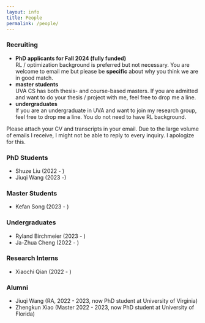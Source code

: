 ```yaml
---
layout: info
title: People 
permalink: /people/
---
```


### Recruiting

<!-- I am looking for self-motivated students interested in RL at different levels. -->

<!-- * **PhD students that are admitted to UVA and want to find places for rotation (fully funded)** -->
<!-- You do not need to have RL background but please take my graduate-level RL course. Feel free to drop me a line. -->
* **PhD applicants for Fall 2024 (fully funded)**  
RL / optimization background is preferred but not necessary. You are welcome to email me but please be **specific** about why you think we are in good match. 
* **master students**  
UVA CS has both thesis- and course-based masters. If you are admitted and want to do your thesis / project with me, feel free to drop me a line.
* **undergraduates**  
If you are an undergraduate in UVA and want to join my research group, feel free to drop me a line. You do not need to have RL background.
<!-- * **(remote) research interns**  
    You must have RL / optimization background. You are welcome to email me but please be specific about **how I can benefit from collaborating with you**.
    Having a concrete research plan in mind will greatly increase your chance. -->

Please attach your CV and transcripts in your email. Due to the large volume of emails I receive, I might not be able to reply to every inquiry. I apologize for this.  
<!-- [*I, however, will put the same effort in replying to you as the effort you put in customizing your email for me.*](/blog/inquiry)  -->

### PhD Students
* Shuze Liu (2022 - )
* Jiuqi Wang (2023 -)

### Master Students
* Kefan Song (2023 - )

### Undergraduates
* Ryland Birchmeier (2023 - ) 
* Ja-Zhua Cheng (2022 - )

### Research Interns
* Xiaochi Qian (2022 - ) 

### Alumni
* Jiuqi Wang (RA, 2022 - 2023, now PhD student at University of Virginia)
* Zhengkun Xiao (Master 2022 - 2023, now PhD student at University of Florida)